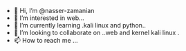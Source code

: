 - 👋 Hi, I’m @nasser-zamanian
- 👀 I’m interested in web...
- 🌱 I’m currently learning .kali linux and python..
- 💞️ I’m looking to collaborate on ..web and kernel kali linux .
- 📫 How to reach me ...

<!---
nasser-zamanian/nasser-zamanian is a ✨ special ✨ repository because its `README.md` (this file) appears on your GitHub profile.
You can click the Preview link to take a look at your changes.
--->
